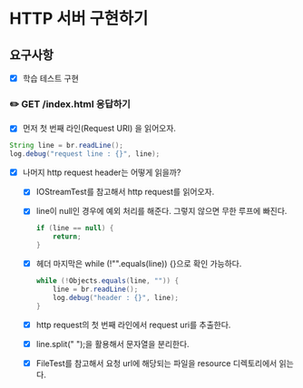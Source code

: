 # HTTP 서버 구현하기

## 요구사항
  
- [x] 학습 테스트 구현


### ✏️ GET /index.html 응답하기

- [x] 먼저 첫 번째 라인(Request URI) 을 읽어오자.

```java
String line = br.readLine();
log.debug("request line : {}", line);
```

- [x] 나머지 http request header는 어떻게 읽을까? 
  - [x] IOStreamTest를 참고해서 http request를 읽어오자.
  - [x] line이 null인 경우에 예외 처리를 해준다. 그렇지 않으면 무한 루프에 빠진다.

    ```java
    if (line == null) {
        return;
    }
    ```

  - [x] 헤더 마지막은 while (!"".equals(line)) {}으로 확인 가능하다.

    ```java
    while (!Objects.equals(line, "")) {
        line = br.readLine();
        log.debug("header : {}", line);
    }
    ```

  - [x] http request의 첫 번째 라인에서 request uri를 추출한다.
  - [x] line.split(" ");을 활용해서 문자열을 분리한다.
  - [x] FileTest를 참고해서 요청 url에 해당되는 파일을 resource 디렉토리에서 읽는다.

